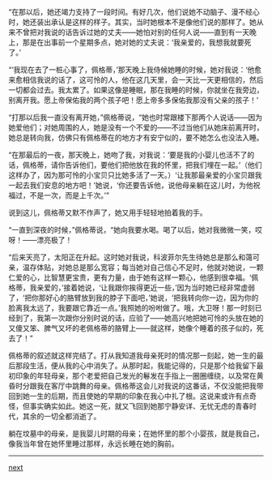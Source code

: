 
“在那以后，她还竭力支持了一段时间。有好几次，他们说她不动脑子、漫不经心时，她还装出承认是这样的样子。其实，当时她根本不是像他们说的那样了。她从来不曾把对我说的话告诉过她的丈夫——她怕对别的任何人说——直到有一天晚上，那是在出事前一个星期多点，她对她的丈夫说：‘我亲爱的，我想我就要死了。’

“‘我现在去了一桩心事了，佩格蒂，’那天晚上我侍候她睡的时候，她对我说：‘他愈来愈相信我说的话了，这可怜的人，他在这几天里，会一天比一天更相信的，然后一切都会过去。我太累了。如果这像是睡眠，那在我睡的时候，你就坐在我旁边，别离开我。愿上帝保佑我的两个孩子吧！愿上帝多多保佑我那没有父亲的孩子！’

“打那以后我一直没有离开她，”佩格蒂说，“她也时常跟楼下那两个人说话——因为她爱他们；对她周围的人，她是没有一个不爱的——不过当他们从她床前离开时，她总是转向我，仿佛只有佩格蒂在的地方才有安宁似的，要不她怎么也没法入睡。

“在那最后的一夜，那天晚上，她吻了我，对我说：‘要是我的小婴儿也活不了的话，佩格蒂，请你告诉他们，要他们把他放在我的怀里，把我们埋在一起。’（他们这样办了，因为那可怜的小宝贝只比她多活了一天。）‘让我那最亲爱的小宝贝跟我一起去我们安息的地方吧！’她说，‘你还要告诉他，说他母亲躺在这儿时，为他祝福过，不是一次，而是上千次。’”

说到这儿，佩格蒂又默不作声了，她又用手轻轻地拍着我的手。

“一直到深夜的时候，”佩格蒂说，“她向我要水喝。喝了以后，她对我微微一笑，哎呀！——漂亮极了！

“后来天亮了，太阳正在升起。这时她对我说，科波菲尔先生待她总是那么和蔼可亲，温存体贴，对她总是那么宽容；每当她对自己信心不足时，他就对她说，一颗仁爱的心，比智慧更宝贵，更有力量，由于她有这样一颗心，他感到很幸福。‘佩格蒂，我亲爱的，’接着她说，‘让我跟你挨得更近一些，’因为当时她已经非常虚弱了，‘把你那好心的胳臂放到我的脖子下面吧，’她说，‘把我转向你一边，因为你的脸离我太远了，我要跟它靠近一点。’我照她的吩咐做了。哦，大卫呀！那一时刻已经到了，我第一次跟你分别时说的话，应验了——她高兴地把她可怜的头放在她的又傻又笨、脾气又坏的老佩格蒂的胳臂上——就这样，她像个睡着的孩子似的，死去了！”

佩格蒂的叙述就这样完结了。打从我知道我母亲死时的情况那一刻起，她一生的最后那段生活，便从我的心中消失了。从那时起，我能记得的，只是那个给我留下最初印象的年轻母亲，那个老爱把自己发光的鬈发在手指上一圈圈缠绕，以及常在黄昏时分跟我在客厅中跳舞的母亲。佩格蒂这会儿对我说的这番话，不仅没能把我带回到她一生的后期，而且使她的早期的印象在我心中扎了根。这说来或许有点奇怪，但事实确实如此。她这一死，就又飞回到她那宁静安详、无忧无虑的青春时代，其余的一切全都消逝了。

躺在坟墓中的母亲，是我婴儿时期的母亲；在她怀里的那个小婴孩，就是我自己，像我当年曾在她怀里睡过那样，永远长睡在她的胸前。

* * *

[next](page133.md)